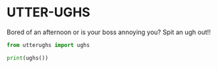 # UTTER-UGHS

Bored of an afternoon or is your boss annoying you? Spit an ugh out!! 

```Python
from utterughs import ughs

print(ughs())
```